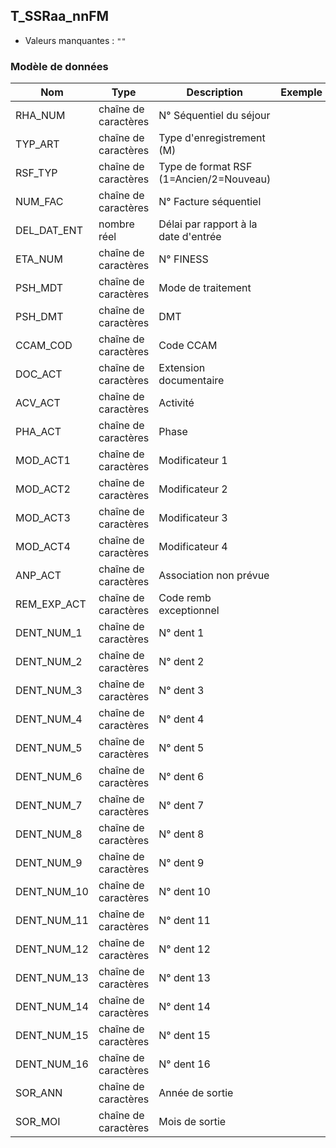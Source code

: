 ## T_SSRaa_nnFM

- Valeurs manquantes : `""`

### Modèle de données

|Nom|Type|Description|Exemple|Propriétés|
|-|-|-|-|-|
|RHA_NUM|chaîne de caractères|N° Séquentiel du séjour|||
|TYP_ART|chaîne de caractères|Type d'enregistrement (M)|||
|RSF_TYP|chaîne de caractères|Type de format RSF (1=Ancien/2=Nouveau)|||
|NUM_FAC|chaîne de caractères|N° Facture séquentiel|||
|DEL_DAT_ENT|nombre réel|Délai par rapport à la date d'entrée|||
|ETA_NUM|chaîne de caractères|N° FINESS|||
|PSH_MDT|chaîne de caractères|Mode de traitement|||
|PSH_DMT|chaîne de caractères|DMT|||
|CCAM_COD|chaîne de caractères|Code CCAM|||
|DOC_ACT|chaîne de caractères|Extension documentaire|||
|ACV_ACT|chaîne de caractères|Activité|||
|PHA_ACT|chaîne de caractères|Phase|||
|MOD_ACT1|chaîne de caractères|Modificateur 1|||
|MOD_ACT2|chaîne de caractères|Modificateur 2|||
|MOD_ACT3|chaîne de caractères|Modificateur 3|||
|MOD_ACT4|chaîne de caractères|Modificateur 4|||
|ANP_ACT|chaîne de caractères|Association non prévue|||
|REM_EXP_ACT|chaîne de caractères|Code remb exceptionnel|||
|DENT_NUM_1|chaîne de caractères|N° dent 1|||
|DENT_NUM_2|chaîne de caractères|N° dent 2|||
|DENT_NUM_3|chaîne de caractères|N° dent 3|||
|DENT_NUM_4|chaîne de caractères|N° dent 4|||
|DENT_NUM_5|chaîne de caractères|N° dent 5|||
|DENT_NUM_6|chaîne de caractères|N° dent 6|||
|DENT_NUM_7|chaîne de caractères|N° dent 7|||
|DENT_NUM_8|chaîne de caractères|N° dent 8|||
|DENT_NUM_9|chaîne de caractères|N° dent 9|||
|DENT_NUM_10|chaîne de caractères|N° dent 10|||
|DENT_NUM_11|chaîne de caractères|N° dent 11|||
|DENT_NUM_12|chaîne de caractères|N° dent 12|||
|DENT_NUM_13|chaîne de caractères|N° dent 13|||
|DENT_NUM_14|chaîne de caractères|N° dent 14|||
|DENT_NUM_15|chaîne de caractères|N° dent 15|||
|DENT_NUM_16|chaîne de caractères|N° dent 16|||
|SOR_ANN|chaîne de caractères|Année de sortie|||
|SOR_MOI|chaîne de caractères|Mois de sortie|||
